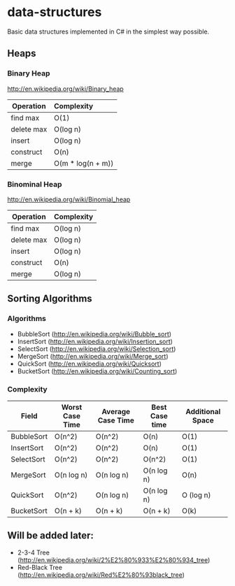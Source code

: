 # data-structures
Basic data structures implemented in C# in the simplest way possible.

## Heaps

### Binary Heap

http://en.wikipedia.org/wiki/Binary_heap

| Operation     | Complexity        |
| ------------- |:----------------- |
| find max      | O(1)              |
| delete max    | O(log n)          |
| insert        | O(log n)          |
| construct     | O(n)              |
| merge         | O(m * log(n + m)) |

### Binominal Heap

http://en.wikipedia.org/wiki/Binomial_heap

| Operation     | Complexity        |
| ------------- |:----------------- |
| find max      | O(log n)          |
| delete max    | O(log n)          |
| insert        | O(log n)          |
| construct     | O(n)              |
| merge         | O(log n)          |

## Sorting Algorithms

### Algorithms
* BubbleSort (http://en.wikipedia.org/wiki/Bubble_sort)
* InsertSort (http://en.wikipedia.org/wiki/Insertion_sort)
* SelectSort (http://en.wikipedia.org/wiki/Selection_sort)
* MergeSort  (http://en.wikipedia.org/wiki/Merge_sort)
* QuickSort  (http://en.wikipedia.org/wiki/Quicksort)
* BucketSort (http://en.wikipedia.org/wiki/Counting_sort)

### Complexity

| Field      | Worst Case Time | Average Case Time | Best Case time | Additional Space |
|------------|-----------------|-------------------|----------------|------------------|
| BubbleSort | O(n^2)          | O(n^2)            | O(n)           | O(1)             |
| InsertSort | O(n^2)          | O(n^2)            | O(n)           | O(1)             |
| SelectSort | O(n^2)          | O(n^2)            | O(n^2)         | O(1)             |
| MergeSort  | O(n log n)      | O(n log n)        | O(n log n)     | O(n)             |
| QuickSort  | O(n^2)          | O(n log n)        | O(n log n)     | O (log n)        |
| BucketSort | O(n + k)        | O(n + k)          | O(n + k)       | O(k)             |

## Will be added later:
- 2-3-4 Tree (http://en.wikipedia.org/wiki/2%E2%80%933%E2%80%934_tree)
- Red-Black Tree (http://en.wikipedia.org/wiki/Red%E2%80%93black_tree)
